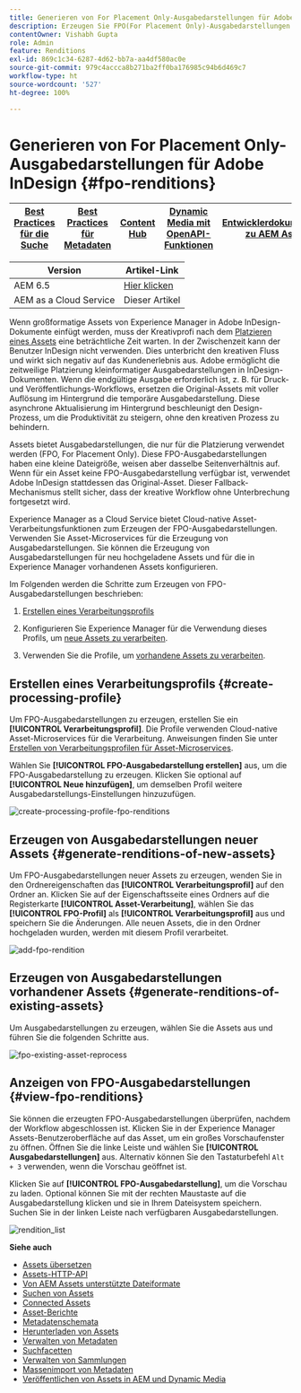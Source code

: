 ```yaml
---
title: Generieren von For Placement Only-Ausgabedarstellungen für Adobe InDesign
description: Erzeugen Sie FPO(For Placement Only)-Ausgabedarstellungen neuer und vorhandener Assets mithilfe des Experience Manager Assets-Workflows und ImageMagick.
contentOwner: Vishabh Gupta
role: Admin
feature: Renditions
exl-id: 869c1c34-6287-4d62-bb7a-aa4df580ac0e
source-git-commit: 979c4accca8b271ba2ff0ba176985c94b6d469c7
workflow-type: ht
source-wordcount: '527'
ht-degree: 100%

---
```


# Generieren von For Placement Only-Ausgabedarstellungen für Adobe InDesign {#fpo-renditions}

| [Best Practices für die Suche](/help/assets/search-best-practices.md) | [Best Practices für Metadaten](/help/assets/metadata-best-practices.md) | [Content Hub](/help/assets/product-overview.md) | [Dynamic Media mit OpenAPI-Funktionen](/help/assets/dynamic-media-open-apis-overview.md) | [Entwicklerdokumentation zu AEM Assets](https://developer.adobe.com/experience-cloud/experience-manager-apis/) |
| ------------- | --------------------------- |---------|----|-----|

| Version | Artikel-Link |
| -------- | ---------------------------- |
| AEM 6.5 | [Hier klicken](https://experienceleague.adobe.com/de/docs/experience-manager-65/content/assets/administer/configure-fpo-renditions) |
| AEM as a Cloud Service | Dieser Artikel |

Wenn großformatige Assets von Experience Manager in Adobe InDesign-Dokumente einfügt werden, muss der Kreativprofi nach dem [Platzieren eines Assets](https://helpx.adobe.com/de/indesign/using/placing-graphics.html) eine beträchtliche Zeit warten. In der Zwischenzeit kann der Benutzer InDesign nicht verwenden. Dies unterbricht den kreativen Fluss und wirkt sich negativ auf das Kundenerlebnis aus. Adobe ermöglicht die zeitweilige Platzierung kleinformatiger Ausgabedarstellungen in InDesign-Dokumenten. Wenn die endgültige Ausgabe erforderlich ist, z. B. für Druck- und Veröffentlichungs-Workflows, ersetzen die Original-Assets mit voller Auflösung im Hintergrund die temporäre Ausgabedarstellung. Diese asynchrone Aktualisierung im Hintergrund beschleunigt den Design-Prozess, um die Produktivität zu steigern, ohne den kreativen Prozess zu behindern.

Assets bietet Ausgabedarstellungen, die nur für die Platzierung verwendet werden (FPO, For Placement Only). Diese FPO-Ausgabedarstellungen haben eine kleine Dateigröße, weisen aber dasselbe Seitenverhältnis auf. Wenn für ein Asset keine FPO-Ausgabedarstellung verfügbar ist, verwendet Adobe InDesign stattdessen das Original-Asset. Dieser Fallback-Mechanismus stellt sicher, dass der kreative Workflow ohne Unterbrechung fortgesetzt wird.

Experience Manager as a Cloud Service bietet Cloud-native Asset-Verarbeitungsfunktionen zum Erzeugen der FPO-Ausgabedarstellungen. Verwenden Sie Asset-Microservices für die Erzeugung von Ausgabedarstellungen. Sie können die Erzeugung von Ausgabedarstellungen für neu hochgeladene Assets und für die in Experience Manager vorhandenen Assets konfigurieren.

Im Folgenden werden die Schritte zum Erzeugen von FPO-Ausgabedarstellungen beschrieben:

1. [Erstellen eines Verarbeitungsprofils](#create-processing-profile)

1. Konfigurieren Sie Experience Manager für die Verwendung dieses Profils, um [neue Assets zu verarbeiten](#generate-renditions-of-new-assets).
1. Verwenden Sie die Profile, um [vorhandene Assets zu verarbeiten](#generate-renditions-of-existing-assets).

## Erstellen eines Verarbeitungsprofils {#create-processing-profile}

Um FPO-Ausgabedarstellungen zu erzeugen, erstellen Sie ein **[!UICONTROL Verarbeitungsprofil]**. Die Profile verwenden Cloud-native Asset-Microservices für die Verarbeitung. Anweisungen finden Sie unter [Erstellen von Verarbeitungsprofilen für Asset-Microservices](asset-microservices-configure-and-use.md).

Wählen Sie **[!UICONTROL FPO-Ausgabedarstellung erstellen]** aus, um die FPO-Ausgabedarstellung zu erzeugen. Klicken Sie optional auf **[!UICONTROL Neue hinzufügen]**, um demselben Profil weitere Ausgabedarstellungs-Einstellungen hinzuzufügen.

![create-processing-profile-fpo-renditions](assets/create-processing-profile-fpo-renditions.png)

## Erzeugen von Ausgabedarstellungen neuer Assets {#generate-renditions-of-new-assets}

Um FPO-Ausgabedarstellungen neuer Assets zu erzeugen, wenden Sie in den Ordnereigenschaften das **[!UICONTROL Verarbeitungsprofil]** auf den Ordner an. Klicken Sie auf der Eigenschaftsseite eines Ordners auf die Registerkarte **[!UICONTROL Asset-Verarbeitung]**, wählen Sie das **[!UICONTROL FPO-Profil]** als **[!UICONTROL Verarbeitungsprofil]** aus und speichern Sie die Änderungen. Alle neuen Assets, die in den Ordner hochgeladen wurden, werden mit diesem Profil verarbeitet.

![add-fpo-rendition](assets/add-fpo-rendition.png)


## Erzeugen von Ausgabedarstellungen vorhandener Assets {#generate-renditions-of-existing-assets}

Um Ausgabedarstellungen zu erzeugen, wählen Sie die Assets aus und führen Sie die folgenden Schritte aus.

![fpo-existing-asset-reprocess](assets/fpo-existing-asset-reprocess.gif)


## Anzeigen von FPO-Ausgabedarstellungen {#view-fpo-renditions}

Sie können die erzeugten FPO-Ausgabedarstellungen überprüfen, nachdem der Workflow abgeschlossen ist. Klicken Sie in der Experience Manager Assets-Benutzeroberfläche auf das Asset, um ein großes Vorschaufenster zu öffnen. Öffnen Sie die linke Leiste und wählen Sie **[!UICONTROL Ausgabedarstellungen]** aus. Alternativ können Sie den Tastaturbefehl `Alt + 3` verwenden, wenn die Vorschau geöffnet ist.

Klicken Sie auf **[!UICONTROL FPO-Ausgabedarstellung]**, um die Vorschau zu laden. Optional können Sie mit der rechten Maustaste auf die Ausgabedarstellung klicken und sie in Ihrem Dateisystem speichern. Suchen Sie in der linken Leiste nach verfügbaren Ausgabedarstellungen.

![rendition_list](assets/list-renditions.png)

**Siehe auch**

* [Assets übersetzen](translate-assets.md)
* [Assets-HTTP-API](mac-api-assets.md)
* [Von AEM Assets unterstützte Dateiformate](file-format-support.md)
* [Suchen von Assets](search-assets.md)
* [Connected Assets](use-assets-across-connected-assets-instances.md)
* [Asset-Berichte](asset-reports.md)
* [Metadatenschemata](metadata-schemas.md)
* [Herunterladen von Assets](download-assets-from-aem.md)
* [Verwalten von Metadaten](manage-metadata.md)
* [Suchfacetten](search-facets.md)
* [Verwalten von Sammlungen](manage-collections.md)
* [Massenimport von Metadaten](metadata-import-export.md)
* [Veröffentlichen von Assets in AEM und Dynamic Media](/help/assets/publish-assets-to-aem-and-dm.md)